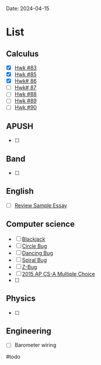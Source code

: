 Date:  2024-04-15
# List

## Calculus
- [x] [Hwk #83](https://cvilleschools.instructure.com/courses/40289/assignments/573102/submissions/5256)
- [x] [Hwk #85](https://cvilleschools.instructure.com/courses/40289/assignments/573530/submissions/5256)
- [x] [Hwk# 86](https://cvilleschools.instructure.com/courses/40289/assignments/534695/submissions/5256)
- [ ] [Hwk# 87](https://cvilleschools.instructure.com/courses/40289/assignments/534569/submissions/5256)
- [ ] [Hwk #88](https://cvilleschools.instructure.com/courses/40289/assignments/534558/submissions/5256)
- [ ] [Hwk #89](https://cvilleschools.instructure.com/courses/40289/assignments/574121/submissions/5256)
- [ ] [Hwk #90](https://cvilleschools.instructure.com/courses/40289/assignments/574139/submissions/5256)
## APUSH
- [ ] 
## Band 
- [ ] 
## English
- [ ] [Review Sample Essay](https://cvilleschools.instructure.com/courses/40419/assignments/572819/submissions/5256)
## Computer science
- [ ] [Blackjack](https://cvilleschools.instructure.com/courses/40210/assignments/534305/submissions/5256)
- [ ] [Circle Bug](https://cvilleschools.instructure.com/courses/40210/assignments/534315/submissions/5256)
- [ ] [Dancing Bug](https://cvilleschools.instructure.com/courses/40210/assignments/534337/submissions/5256)
- [ ] [Spiral Bug](https://cvilleschools.instructure.com/courses/40210/assignments/534442/submissions/5256)
- [ ] [Z-Bug](https://cvilleschools.instructure.com/courses/40210/assignments/534458/submissions/5256)
- [ ] [2015 AP CS-A Multiple Choice](https://cvilleschools.instructure.com/courses/40210/assignments/573860/submissions/5256)
- [ ] 
## Physics 
- [ ] 
## Engineering
- [ ] Barometer wiring 

#todo